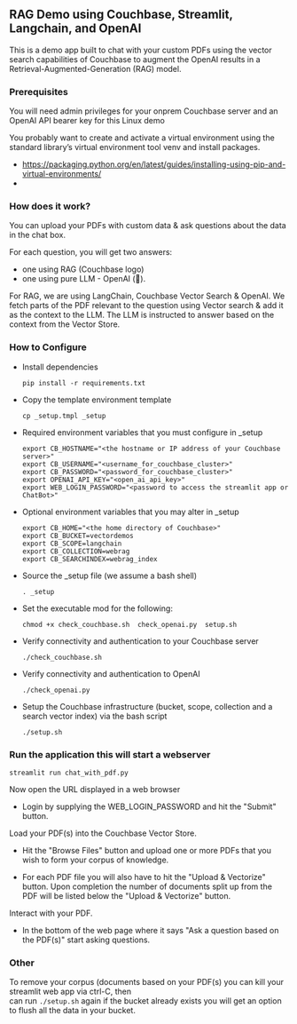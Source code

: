 ## RAG Demo using Couchbase, Streamlit, Langchain, and OpenAI

This is a demo app built to chat with your custom PDFs using the vector search capabilities of Couchbase to augment the OpenAI results in a Retrieval-Augmented-Generation (RAG) model.

### Prerequisites 

You will need admin privileges for your onprem Couchbase server 
and an OpenAI API bearer key for this Linux demo

You probably want to create and activate a virtual environment using the standard library’s virtual environment tool venv and install packages.

- https://packaging.python.org/en/latest/guides/installing-using-pip-and-virtual-environments/
- 
### How does it work?

You can upload your PDFs with custom data & ask questions about the data in the chat box.

For each question, you will get two answers:

- one using RAG (Couchbase logo)
- one using pure LLM - OpenAI (🤖).

For RAG, we are using LangChain, Couchbase Vector Search & OpenAI. We fetch parts of the PDF relevant to the question using Vector search & add it as the context to the LLM. The LLM is instructed to answer based on the context from the Vector Store.

### How to Configure

- Install dependencies

  `pip install -r requirements.txt`

- Copy the template environment template

  `cp _setup.tmpl _setup`

- Required environment variables that you must configure in _setup
  ```
  export CB_HOSTNAME="<the hostname or IP address of your Couchbase server>" 
  export CB_USERNAME="<username_for_couchbase_cluster>" 
  export CB_PASSWORD="<password_for_couchbase_cluster>"
  export OPENAI_API_KEY="<open_ai_api_key>"
  export WEB_LOGIN_PASSWORD="<password to access the streamlit app or ChatBot>"
  ```

- Optional environment variables that you may alter in _setup

  ```
  export CB_HOME="<the home directory of Couchbase>"
  export CB_BUCKET=vectordemos
  export CB_SCOPE=langchain
  export CB_COLLECTION=webrag
  export CB_SEARCHINDEX=webrag_index
  ```

- Source the _setup file (we assume a bash shell)

  `. _setup`

- Set the executable mod for the following:

  `chmod +x check_couchbase.sh  check_openai.py  setup.sh`

- Verify connectivity and authentication to your Couchbase server

  `./check_couchbase.sh`

- Verify connectivity and authentication to OpenAI

  `./check_openai.py`

- Setup the Couchbase infrastructure (bucket, scope, collection and a search vector index) via the bash script

  `./setup.sh`

### Run the application this will start a webserver

  `streamlit run chat_with_pdf.py`

Now open the URL displayed in a web browser

- Login by supplying the WEB_LOGIN_PASSWORD and hit the "Submit" button.

Load your PDF(s) into the Couchbase Vector Store. 

- Hit the "Browse Files" button and upload one or more PDFs that you wish to form your corpus of knowledge.
  
- For each PDF file you will also have to hit the "Upload & Vectorize" button. Upon completion the number of documents split up from the PDF will be listed below the "Upload & Vectorize" button.

Interact with your PDF. 

- In the bottom of the web page where it says "Ask a question based on the PDF(s)" start asking questions.

### Other

To remove your corpus (documents based on your PDF(s) you can kill your streamlit web app via ctrl-C, then  
can run `./setup.sh` again if the bucket already exists you will get an option to flush all the data in your bucket.

